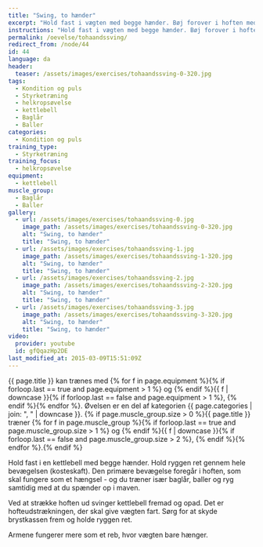 ```yaml
---
title: "Swing, to hænder"
excerpt: "Hold fast i vægten med begge hænder. Bøj forover i hoften med let bøjede knæ og ret ryg, og hold vægten mellem benene. Herfra svinger du vægten fremad og opad ved at strække hofte og knæ samtidig. Armene er i princippet bare snore, der holder vægten fast. Som udgangspunkt skal vægten lidt over vandret."
instructions: "Hold fast i vægten med begge hænder. Bøj forover i hoften med let bøjede knæ og ret ryg, og hold vægten mellem benene. Herfra svinger du vægten fremad og opad ved at strække hofte og knæ samtidig. Armene er i princippet bare snore, der holder vægten fast. Som udgangspunkt skal vægten lidt over vandret."
permalink: /oevelse/tohaandssving/
redirect_from: /node/44
id: 44
language: da
header:
  teaser: /assets/images/exercises/tohaandssving-0-320.jpg
tags:
  - Kondition og puls
  - Styrketræning
  - helkropsøvelse
  - kettlebell
  - Baglår
  - Baller
categories:
  - Kondition og puls
training_type:
  - Styrketræning
training_focus:
  - helkropsøvelse
equipment:
  - kettlebell
muscle_group:
  - Baglår
  - Baller
gallery:
  - url: /assets/images/exercises/tohaandssving-0.jpg
    image_path: /assets/images/exercises/tohaandssving-0-320.jpg
    alt: "Swing, to hænder"
    title: "Swing, to hænder"
  - url: /assets/images/exercises/tohaandssving-1.jpg
    image_path: /assets/images/exercises/tohaandssving-1-320.jpg
    alt: "Swing, to hænder"
    title: "Swing, to hænder"
  - url: /assets/images/exercises/tohaandssving-2.jpg
    image_path: /assets/images/exercises/tohaandssving-2-320.jpg
    alt: "Swing, to hænder"
    title: "Swing, to hænder"
  - url: /assets/images/exercises/tohaandssving-3.jpg
    image_path: /assets/images/exercises/tohaandssving-3-320.jpg
    alt: "Swing, to hænder"
    title: "Swing, to hænder"
video:
  provider: youtube
  id: gfQqazHp2DE
last_modified_at: 2015-03-09T15:51:09Z
---
```

{{ page.title }} kan trænes med {% for f in page.equipment %}{% if forloop.last == true and page.equipment > 1 %} og {% endif %}{{ f | downcase  }}{% if forloop.last == false and page.equipment > 1 %}, {% endif %}{% endfor %}. Øvelsen er en del af kategorien {{ page.categories | join: ", " | downcase }}. {% if page.muscle_group.size > 0 %}{{ page.title }} træner {% for f in page.muscle_group %}{% if forloop.last == true and page.muscle_group.size > 1 %} og {% endif %}{{ f | downcase }}{% if forloop.last == false and page.muscle_group.size > 2 %}, {% endif %}{% endfor %}.{% endif %}

Hold fast i en kettlebell med begge hænder. Hold ryggen ret gennem hele bevægelsen (kosteskaft). Den primære bevægelse foregår i hoften, som skal fungere som et hængsel - og du træner især baglår, baller og ryg samtidig med at du spænder op i maven.

Ved at strække hoften ud svinger kettlebell fremad og opad. Det er hofteudstrækningen, der skal give vægten fart. Sørg for at skyde brystkassen frem og holde ryggen ret.

Armene fungerer mere som et reb, hvor vægten bare hænger.
